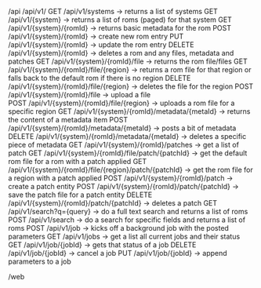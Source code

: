 /api
    /api/v1/
        GET /api/v1/systems -> returns a list of systems
        GET /api/v1/{system} -> returns a list of roms (paged) for that system
        GET /api/v1/{system}/{romId} -> returns basic metadata for the rom
        POST /api/v1/{system}/{romId} -> create new rom entry
        PUT /api/v1/{system}/{romId} -> update the rom entry
        DELETE /api/v1/{system}/{romId} -> deletes a rom and any files, metadata and patches
        GET /api/v1/{system}/{romId}/file -> returns the rom file/files
        GET /api/v1/{system}/{romId}/file/{region} -> returns a rom file for that region or falls back to the default rom if there is
            no region
        DELETE /api/v1/{system}/{romId}/file/{region} -> deletes the file for the region
        POST /api/v1/{system}/{romId}/file -> upload a file\
        POST /api/v1/{system}/{romId}/file/{region} -> uploads a rom file for a specific region
        GET /api/v1/{system}/{romId}/metadata/{metaId} -> returns the content of a metadata item
        POST /api/v1/{system}/{romId}/metadata/{metaId} -> posts a bit of metadata
        DELETE /api/v1/{system}/{romId}/metadata/{metaId} -> deletes a specific piece of metadata
        GET /api/v1/{system}/{romId}/patches -> get a list of patch
        GET /api/v1/{system}/{romId}/file/patch/{patchId} -> get the default rom file for a rom with a patch applied
        GET /api/v1/{system}/{romId}/file/{region}/patch/{patchId} -> get the rom file for a region with a patch applied
        POST /api/v1/{system}/{romId}/patch -> create a patch entity
        POST /api/v1/{system}/{romId}/patch/{patchId} -> save the patch file for a patch entity
        DELETE /api/v1/{system}/{romId}/patch/{patchId} -> deletes a patch
        GET /api/v1/search?q={query} -> do a full text search and returns a list of roms
        POST /api/v1/search -> do a search for specific fields and returns a list of roms
        POST /api/v1/job -> kicks off a background job with the posted parameters
        GET /api/v1/jobs -> get a list all current jobs and their status
        GET /api/v1/job/{jobId} -> gets that status of a job
        DELETE /api/v1/job/{jobId} -> cancel a job
        PUT /api/v1/job/{jobId} -> append parameters to a job

/web
